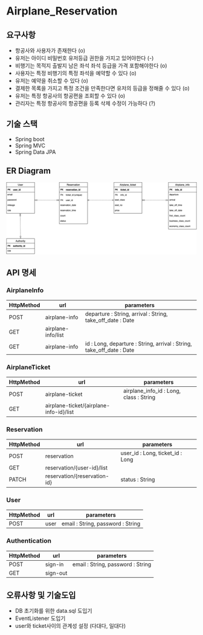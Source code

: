 # Airplane_Reservation

## 요구사항
- 항공사와 사용자가 존재한다 (o)
- 유저는 아이디 비밀번호 유저등급 권한을 가지고 있어야한다 (-)
- 비행기는 목적지 출발지 남은 좌석 좌석 등급을 가격 포함해야한다 (o)
- 사용자는 특정 비행기의 특정 좌석을 예약할 수 있다 (o)
- 유저는 예약을 취소할 수 있다 (o)
- 결제한 목록을 가지고 특정 조건을 만족한다면 유저의 등급을 정해줄 수 있다 (o)
- 유저는 특정 항공사의 항공편을 조회할 수 있다 (o)
- 관리자는 특정 항공사의 항공편을 등록 삭제 수정이 가능하다 (?)

## 기술 스택
- Spring boot
- Spring MVC
- Spring Data JPA

## ER Diagram
![Airplane_Reservation](./img/Airplane_Reservation(2).png)

## API 명세

### AirplaneInfo

|HttpMethod|url|parameters|
|---|---|---|
|POST|airplane-info| departure : String, arrival : String, take_off_date : Date|
|GET|airplane-info/list||
|GET|airplane-info|id : Long, departure : String, arrival : String, take_off_date : Date|  

### AirplaneTicket

|HttpMethod|url|parameters|
|---|---|---|
|POST|airplane-ticket|airplane_info_id : Long, class : String|
|GET|airplane-ticket/{airplane-info-id}/list||

### Reservation

|HttpMethod|url|parameters|
|---|---|---|
|POST|reservation|user_id : Long, ticket_id : Long|
|GET|reservation/{user-id}/list||
|PATCH|reservation/{reservation-id}|status : String|

### User

|HttpMethod|url|parameters|
|---|---|---|
|POST|user|email : String, password : String|

### Authentication

|HttpMethod|url|parameters|
|---|---|---|
|POST|sign-in|email : String, password : String|
|GET|sign-out|

## 오류사항 및 기술도입
- DB 초기화를 위한 data.sql 도입기
- EventListener 도입기
- user와 ticket사이의 관계성 설정 (다대다, 일대다)
